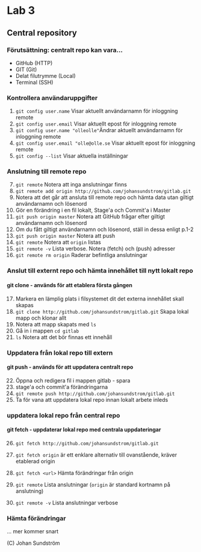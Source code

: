# Lab 3

## Central repository

### Förutsättning: centralt repo kan vara...
* GitHub (HTTP)
* GIT (Git)
* Delat filutrymme (Local) 
* Terminal (SSH)

### Kontrollera användaruppgifter
1. ```git config user.name``` Visar aktuellt användarnamn för inloggning remote
2. ```git config user.email``` Visar aktuellt epost för inloggning remote
3. ```git config user.name "olleolle"```Ändrar aktuellt användarnamn för inloggning remote
4. ```git config user.email "olle@olle.se``` Visar aktuellt epost för inloggning remote
5. ```git config --list``` Visar aktuella inställningar

### Anslutning till remote repo
7. ```git remote``` Notera att inga anslutningar finns
8. ```git remote add origin http://github.com/johansundstrom/gitlab.git``` 
9. Notera att det går att ansluta till remote repo och hämta data utan giltigt användarnamn och lösenord
10. Gör en förändring i en fil lokalt, Stage'a och Commit'a i Master
11. ```git push origin master``` Notera att GitHub frågar efter giltigt användarnamn och lösenord
12. Om du fått giltigt användarnamn och lösenord, ställ in dessa enligt p.1-2
13. ```git push origin master``` Notera att push 
14. ```git remote``` Notera att ```origin``` listas
15. ```git remote -v``` Lista verbose. Notera (fetch) och (push) adresser
16. ```git remote rm origin``` Raderar befintliga anslutningar

### Anslut till externt repo och hämta innehållet till nytt lokalt repo
#### git clone - används för att etablera första gången
17. Markera en lämplig plats i filsystemet dit det externa innehållet skall skapas
18. ```git clone http://github.com/johansundstrom/gitlab.git``` Skapa lokal mapp och klonar allt
19. Notera att mapp skapats med ```ls```
20. Gå in i mappen ```cd gitlab```
21. ```ls``` Notera att det bör finnas ett innehåll
 
### Uppdatera från lokal repo till extern
#### git push - används för att uppdatera centralt repo
22. Öppna och redigera fil i mappen gitlab - spara
23. stage'a och commit'a förändringarna
24. ```git remote push http://github.com/johansundstrom/gitlab.git```
25. Ta för vana att uppdatera lokal repo innan lokalt arbete inleds

### uppdatera lokal repo från central repo
#### git fetch - uppdaterar lokal repo med centrala uppdateringar
26. ```git fetch http://github.com/johansundstrom/gitlab.git```
27. ```git fetch origin``` är ett enklare alternativ till ovanstående, kräver etablerad origin


18. ```git fetch <url>``` Hämta förändringar från origin
19. ```git remote``` Lista anslutningar (```origin``` är standard kortnamn på anslutning)
20. ```git remote -v``` Lista anslutningar verbose

### 
### Hämta förändringar 
... mer kommer snart

(C) Johan Sundström
